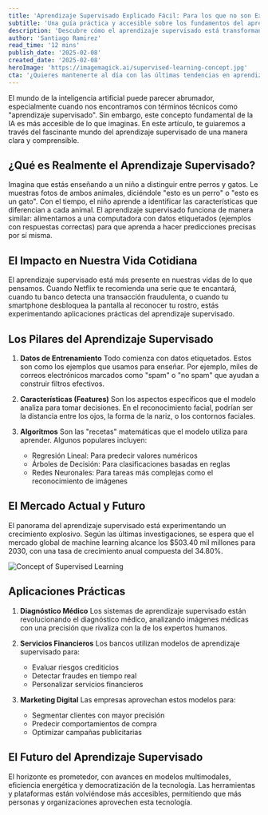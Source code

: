 ```yaml
---
title: 'Aprendizaje Supervisado Explicado Fácil: Para los que no son Expertos (aún)'
subtitle: 'Una guía práctica y accesible sobre los fundamentos del aprendizaje supervisado'
description: 'Descubre cómo el aprendizaje supervisado está transformando nuestra vida cotidiana, desde recomendaciones de Netflix hasta diagnósticos médicos. Esta guía te introduce a los conceptos fundamentales y aplicaciones prácticas de una tecnología que está revolucionando múltiples industrias.'
author: 'Santiago Ramirez'
read_time: '12 mins'
publish_date: '2025-02-08'
created_date: '2025-02-08'
heroImage: 'https://imagemagick.ai/supervised-learning-concept.jpg'
cta: '¿Quieres mantenerte al día con las últimas tendencias en aprendizaje supervisado y otras tecnologías emergentes? ¡Síguenos en LinkedIn para acceder a contenido exclusivo y únete a una comunidad apasionada por la innovación tecnológica!'
---
```


El mundo de la inteligencia artificial puede parecer abrumador, especialmente cuando nos encontramos con términos técnicos como "aprendizaje supervisado". Sin embargo, este concepto fundamental de la IA es más accesible de lo que imaginas. En este artículo, te guiaremos a través del fascinante mundo del aprendizaje supervisado de una manera clara y comprensible.

## ¿Qué es Realmente el Aprendizaje Supervisado?

Imagina que estás enseñando a un niño a distinguir entre perros y gatos. Le muestras fotos de ambos animales, diciéndole "esto es un perro" o "esto es un gato". Con el tiempo, el niño aprende a identificar las características que diferencian a cada animal. El aprendizaje supervisado funciona de manera similar: alimentamos a una computadora con datos etiquetados (ejemplos con respuestas correctas) para que aprenda a hacer predicciones precisas por sí misma.

## El Impacto en Nuestra Vida Cotidiana

El aprendizaje supervisado está más presente en nuestras vidas de lo que pensamos. Cuando Netflix te recomienda una serie que te encantará, cuando tu banco detecta una transacción fraudulenta, o cuando tu smartphone desbloquea la pantalla al reconocer tu rostro, estás experimentando aplicaciones prácticas del aprendizaje supervisado.

## Los Pilares del Aprendizaje Supervisado

1. **Datos de Entrenamiento**
   Todo comienza con datos etiquetados. Estos son como los ejemplos que usamos para enseñar. Por ejemplo, miles de correos electrónicos marcados como "spam" o "no spam" que ayudan a construir filtros efectivos.

2. **Características (Features)**
   Son los aspectos específicos que el modelo analiza para tomar decisiones. En el reconocimiento facial, podrían ser la distancia entre los ojos, la forma de la nariz, o los contornos faciales.

3. **Algoritmos**
   Son las "recetas" matemáticas que el modelo utiliza para aprender. Algunos populares incluyen:
   - Regresión Lineal: Para predecir valores numéricos
   - Árboles de Decisión: Para clasificaciones basadas en reglas
   - Redes Neuronales: Para tareas más complejas como el reconocimiento de imágenes

## El Mercado Actual y Futuro

El panorama del aprendizaje supervisado está experimentando un crecimiento explosivo. Según las últimas investigaciones, se espera que el mercado global de machine learning alcance los $503.40 mil millones para 2030, con una tasa de crecimiento anual compuesta del 34.80%.

![Concept of Supervised Learning](https://i.magick.ai/PIXE/1739023923976_magick_img.webp)

## Aplicaciones Prácticas

1. **Diagnóstico Médico**
   Los sistemas de aprendizaje supervisado están revolucionando el diagnóstico médico, analizando imágenes médicas con una precisión que rivaliza con la de los expertos humanos.

2. **Servicios Financieros**
   Los bancos utilizan modelos de aprendizaje supervisado para:
   - Evaluar riesgos crediticios
   - Detectar fraudes en tiempo real
   - Personalizar servicios financieros

3. **Marketing Digital**
   Las empresas aprovechan estos modelos para:
   - Segmentar clientes con mayor precisión
   - Predecir comportamientos de compra
   - Optimizar campañas publicitarias

## El Futuro del Aprendizaje Supervisado

El horizonte es prometedor, con avances en modelos multimodales, eficiencia energética y democratización de la tecnología. Las herramientas y plataformas están volviéndose más accesibles, permitiendo que más personas y organizaciones aprovechen esta tecnología.
